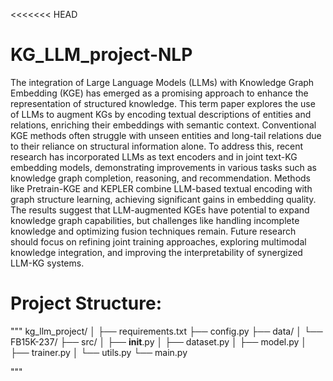 <<<<<<< HEAD
# KG_LLM_project-NLP
The integration of Large Language Models (LLMs) with Knowledge Graph Embedding (KGE) has emerged as a promising approach to enhance the representation of structured knowledge. This term paper explores the use of LLMs to augment KGs by encoding textual descriptions of entities and relations, enriching their embeddings with semantic context. Conventional KGE methods often struggle with unseen entities and long-tail relations due to their reliance on structural information alone. To address this, recent research has incorporated LLMs as text encoders and in joint text-KG embedding models, demonstrating improvements in various tasks such as knowledge graph completion, reasoning, and recommendation. Methods like Pretrain-KGE and KEPLER combine LLM-based textual encoding with graph structure learning, achieving significant gains in embedding quality. The results suggest that LLM-augmented KGEs have potential to expand knowledge graph capabilities, but challenges like handling incomplete knowledge and optimizing fusion techniques remain. Future research should focus on refining joint training approaches, exploring multimodal knowledge integration, and improving the interpretability of synergized LLM-KG systems.
# Project Structure:
"""
kg_llm_project/
│
├── requirements.txt
├── config.py
├── data/
│   └── FB15K-237/
├── src/
│   ├── __init__.py
│   ├── dataset.py
│   ├── model.py
│   ├── trainer.py
│   └── utils.py
└── main.py

"""
